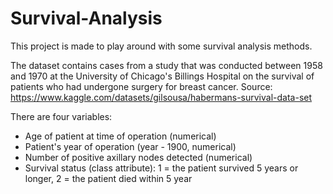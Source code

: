 # Survival-Analysis

This project is made to play around with some survival analysis methods.

The dataset contains cases from a study that was conducted between 1958 and 1970 at the University of Chicago's Billings Hospital on the survival of patients who had undergone surgery for breast cancer.
Source: https://www.kaggle.com/datasets/gilsousa/habermans-survival-data-set

There are four variables:
- Age of patient at time of operation (numerical)
- Patient's year of operation (year - 1900, numerical)
- Number of positive axillary nodes detected (numerical)
- Survival status (class attribute): 1 = the patient survived 5 years or longer, 2 = the patient died within 5 year
